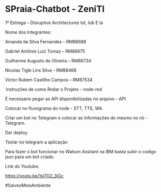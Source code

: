 # SPraia-Chatbot - ZeniTI

1º Entrega – Disruptive Architectures Iot, Iob E Ia 

 

Nome dos Integrantes:  

 

Amanda da Silva Fernandes – RM86688  

Gabriel Antônio Luiz Tomaz – RM86675  

Guilherme Augusto de Oliveira – RM86734  

Nicolas Tigle Lins Silva – RM88468  

Victor Rubem Castilho Campos – RM87534  

 Instruções de como Rodar o Projeto - node-red
 
É necessario pegar as API disponibilizadas no arquivo - API

Colocar no fluxograma do node - STT, TTS, WA.

Criar um bot no Telegram e colocar as informações do mesmo no nó - Telegram.

Dar deploy.

Testar no telegram a aplicação 

Para fazer o bot funcionar no Watson Assitant na IBM basta subir o codigo json para um bot criado.


Link do Youtube:


https://youtu.be/1sl7O2_3iGc


#SalveoMeioAmbiente
